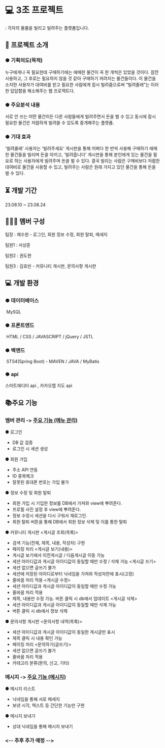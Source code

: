 # 💻 3조 프로젝트
: 각자의 물품을 빌리고 빌려주는 플랫폼입니다.

## 🤔 프로젝트 소개
### ● 기획의도(목적)
누구에게나 꼭 필요한데 구매하기에는 애매한 물건이 꼭 한 개씩은 있었을 것이다. 잠깐 사용하고, 그 후로는 필요하지 않을 것 같아 구매하기 꺼려지는 물건들이다. 이 물건을 소지한 사용자가 대여비를 받고 필요한 사람에게 잠시 빌려줌으로써 “빌려줄래”는 이러한 답답함을 해소해주는 웹 프로젝트다. 

### ● 주요분석 내용
서로 안 쓰는 어떤 물건이든 다른 사람들에게 빌려주면서 돈을 벌 수 있고 동시에 잠시 필요한 물건은 저렴하게 빌려쓸 수 있도록 중개해주는 플랫폼.

### ● 기대 효과
'빌려줄래' 사용자는 '빌려주세요' 게시판을 통해 어쩌다 한 번씩 사용해 구매하기 애매한 물건들을 빌리며 돈을 아끼고, '빌려줍니다' 게시판을 통해 본인에게 있는 물건을 필요로 하는 사용자에게 빌려주며 돈을 벌 수 있다. 결국 빌리는 사람은 구매비보다 저렴한 대여비로 물건을 사용할 수 있고, 빌려주는 사람은 원래 가지고 있던 물건을 통해 돈을 벌 수 있다.

## ⏳ 개발 기간
23.08.10 ~ 23.08.24

## 🧑‍🤝‍🧑 멤버 구성
팀장 : 채수원 - 로그인, 회원 정보 수정, 회원 탈퇴, 메세지

팀원1 : 서상훈 

팀원2 : 권도현 

팀원3 : 김효빈 - 커뮤니티 게시판, 문의사항 게시판

## 💻 개발 환경
### ● 데이터베이스
 MySQL
### ● 프론트엔드
 HTML / CSS / JAVASCRIPT / jQuery / JSTL
### ● 벡엔드
 STS4(Spring Boot) - MAVEN / JAVA / MyBatis
### ● api
스마트에디터 api , 카카오맵 지도 api 

## 📚주요 기능
### 멤버 관리 -> [주요 기능 (메뉴 관리)](https://github.com/Dormailler/team03_final_project/wiki/%EC%A3%BC%EC%9A%94-%EA%B8%B0%EB%8A%A5-(%EB%A9%A4%EB%B2%84-%EA%B4%80%EB%A6%AC))

● 로그인
- DB 값 검증
- 로그인 시 세션 생성

● 회원 가입
- 주소 API 연동
- ID 중복체크
- 잘못된 휴대폰 번호는 가입 불가
  
● 정보 수정 및 회원 탈퇴
- 회원 가입 시 기입한 정보를 DB에서 가져와 view에 뿌려준다.
- 프로필 사진 설정 후 view에 뿌려준다.
- 정보 수정시 세션을 다시 구워서 재로그인.
- 회원 탈퇴 버튼을 통해 DB에서 회원 정보 삭제 및 이를 통한 탈퇴



● 커뮤니티 게시판
<게시글 조회(목록)>
- 검색 기능(전체, 제목, 내용, 작성자) 구현
- 페이징 처리
<게시글 보기(내용)>
- 게시글 보기에서 이전게시글 / 다음게시글 이동 가능
- 세션 아이디값과 게시글 아이디값이 동일할 때만 수정 / 삭제 가능
<게시글 쓰기>
- 세션 없으면 글쓰기 불가
- 세션에 저장된 아이디로부터 닉네임을 가져와 작성자란에 표시(고정)
- 줄바꿈 처리 적용
<게시글 수정>
- 세션 아이디값과 게시글 아이디값이 동일할 때만 수정 가능
- 줄바꿈 처리 적용
- 제목, 내용만 수정 가능. 버튼 클릭 시 db에서 업데이트
<게시글 삭제>
- 세션 아이디값과 게시글 아이디값이 동일할 때만 삭제 가능
- 버튼 클릭 시 db에서 정보 삭제

● 문의사항 게시판
<문의사항 내역(목록)>
- 세션 아이디값과 게시글 아이디값이 동일한 게시글만 표시
- 제목 클릭 시 내용 확인 가능
- 페이징 처리
<문의하기(글쓰기)>
- 세션 없으면 글쓰기 불가
- 줄바꿈 처리 적용
- 카테고리 분류(문의, 신고, 기타)


### 메시지 -> [주요 기능 (메시지)](https://github.com/Dormailler/team03_final_project/wiki/%EC%A3%BC%EC%9A%94-%EA%B8%B0%EB%8A%A5-(%EB%A9%94%EC%8B%9C%EC%A7%80))

● 메시지 리스트
- 닉네임을 통해 서로 메세지
- 보낸 시각, 텍스트 등 간단한 기능만 구현
  
● 메시지 보내기
- 상대 닉네임을 통해 메시지 보내기

### <-- 추후 추가 예정 -->
